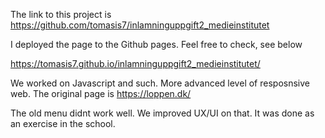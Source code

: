The link to this project is https://github.com/tomasis7/inlamninguppgift2_medieinstitutet

I deployed the page to the Github pages. Feel free to check, see below

https://tomasis7.github.io/inlamninguppgift2_medieinstitutet/

We worked on Javascript and such. More advanced level of resposnsive web. The original page is https://loppen.dk/ 

The old menu didnt work well. We improved UX/UI on that. It was done as an exercise in the school. 



